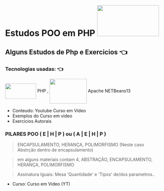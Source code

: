 
# Estudos POO em PHP <img height="100" width="200" src="https://www.estudonauta.com/wp-content/uploads/2021/11/PHP-poo-00.png">

## Alguns Estudos de Php e Exercicios 👈 

### Tecnologias usadas: 👈 
<img align="center" height="50" width="100" src="https://upload.wikimedia.org/wikipedia/commons/thumb/2/27/PHP-logo.svg/711px-PHP-logo.svg.png"> PHP ,
<img align="center" height="80" width="120" src="https://download.logo.wine/logo/NetBeans/NetBeans-Logo.wine.png"> Apache NETBeans13
 - Conteudo: Youtube Curso em Video
 - Exemplos do Curso em video
 - Exercicios Autorais
 



 ### PILARES POO ( E | H | P ) ou ( A | E | H | P )
  > ENCAPSULAMENTO, HERANÇA, POLIMORFISMO (Neste caso Abstrção dentro de encapsulamento)

  > em alguns materiais contam 4, ABSTRAÇÃO, ENCAPSULAMENTO, HERANÇA, POLIMORFISMO

  > Assinatura Iguais: Mesa 'Quantidade' e 'Tipos' de/dos parametros..

 - Curso: Curso em Video (YT)
